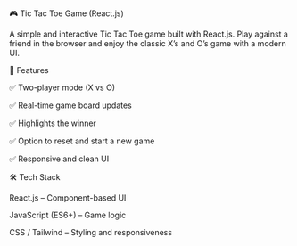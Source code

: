 🎮 Tic Tac Toe Game (React.js)

A simple and interactive Tic Tac Toe game built with React.js.
Play against a friend in the browser and enjoy the classic X’s and O’s game with a modern UI.

🚀 Features

✅ Two-player mode (X vs O)

✅ Real-time game board updates

✅ Highlights the winner

✅ Option to reset and start a new game

✅ Responsive and clean UI

🛠️ Tech Stack

React.js – Component-based UI

JavaScript (ES6+) – Game logic

CSS / Tailwind – Styling and responsiveness
